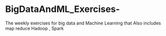 # BigDataAndML_Exercises-
The weekly exercises for big data and Machine Learning that Also includes map reduce Hadoop , Spark  
